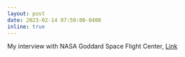 ```yaml
---
layout: post
date: 2023-02-14 07:59:00-0400
inline: true
---
```


My interview with NASA Goddard Space Flight Center, [Link](https://www.nasa.gov/feature/goddard/2023/peyman-abbaszadeh-hydrology-and-hope-for-the-future)
